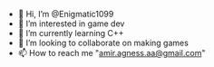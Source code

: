 - 👋 Hi, I’m @Enigmatic1099
- 👀 I’m interested in game dev
- 🌱 I’m currently learning C++
- 💞️ I’m looking to collaborate on making games
- 📫 How to reach me "amir.agness.aa@gmail.com"

<!---
Enigmatic1099/Enigmatic1099 is a ✨ special ✨ repository because its `README.md` (this file) appears on your GitHub profile.
You can click the Preview link to take a look at your changes.
--->
